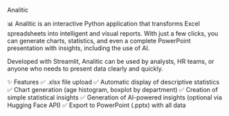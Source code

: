 Analitic

📊 Analitic is an interactive Python application that transforms Excel spreadsheets into intelligent and visual reports.
With just a few clicks, you can generate charts, statistics, and even a complete PowerPoint presentation with insights, including the use of AI.

Developed with Streamlit, Analitic can be used by analysts, HR teams, or anyone who needs to present data clearly and quickly.

✨ Features
✅ .xlsx file upload
✅ Automatic display of descriptive statistics
✅ Chart generation (age histogram, boxplot by department)
✅ Creation of simple statistical insights
✅ Generation of AI-powered insights (optional via Hugging Face API)
✅ Export to PowerPoint (.pptx) with all data
